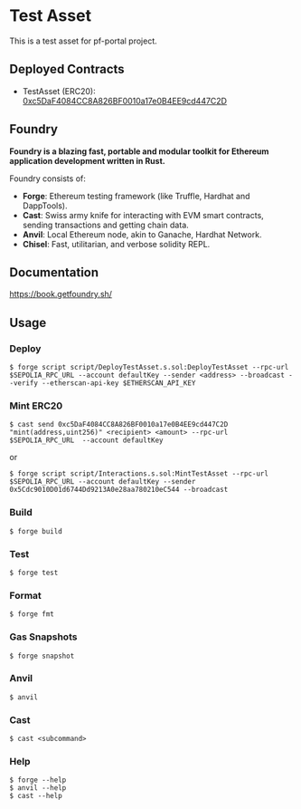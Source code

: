 # Test Asset

This is a test asset for pf-portal project.

## Deployed Contracts

- TestAsset (ERC20): [0xc5DaF4084CC8A826BF0010a17e0B4EE9cd447C2D](https://sepolia.etherscan.io/address/0xc5daf4084cc8a826bf0010a17e0b4ee9cd447c2d)

## Foundry

**Foundry is a blazing fast, portable and modular toolkit for Ethereum application development written in Rust.**

Foundry consists of:

- **Forge**: Ethereum testing framework (like Truffle, Hardhat and DappTools).
- **Cast**: Swiss army knife for interacting with EVM smart contracts, sending transactions and getting chain data.
- **Anvil**: Local Ethereum node, akin to Ganache, Hardhat Network.
- **Chisel**: Fast, utilitarian, and verbose solidity REPL.

## Documentation

https://book.getfoundry.sh/

## Usage

### Deploy

```shell
$ forge script script/DeployTestAsset.s.sol:DeployTestAsset --rpc-url $SEPOLIA_RPC_URL --account defaultKey --sender <address> --broadcast --verify --etherscan-api-key $ETHERSCAN_API_KEY
```

### Mint ERC20

```shell
$ cast send 0xc5DaF4084CC8A826BF0010a17e0B4EE9cd447C2D "mint(address,uint256)" <recipient> <amount> --rpc-url $SEPOLIA_RPC_URL  --account defaultKey
```

or

```shell
$ forge script script/Interactions.s.sol:MintTestAsset --rpc-url $SEPOLIA_RPC_URL --account defaultKey --sender 0x5Cdc9010D01d6744Dd9213A0e28aa780210eC544 --broadcast
```

### Build

```shell
$ forge build
```

### Test

```shell
$ forge test
```

### Format

```shell
$ forge fmt
```

### Gas Snapshots

```shell
$ forge snapshot
```

### Anvil

```shell
$ anvil
```

### Cast

```shell
$ cast <subcommand>
```

### Help

```shell
$ forge --help
$ anvil --help
$ cast --help
```
